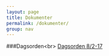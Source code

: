 ```yaml
---
layout: page
title: Dokumenter
permalink: /dokumenter/
group: nav
---
```


###Dagsorden<br\> 
[Dagsorden 8/2-17](/docs/82-17-2.pdf)
